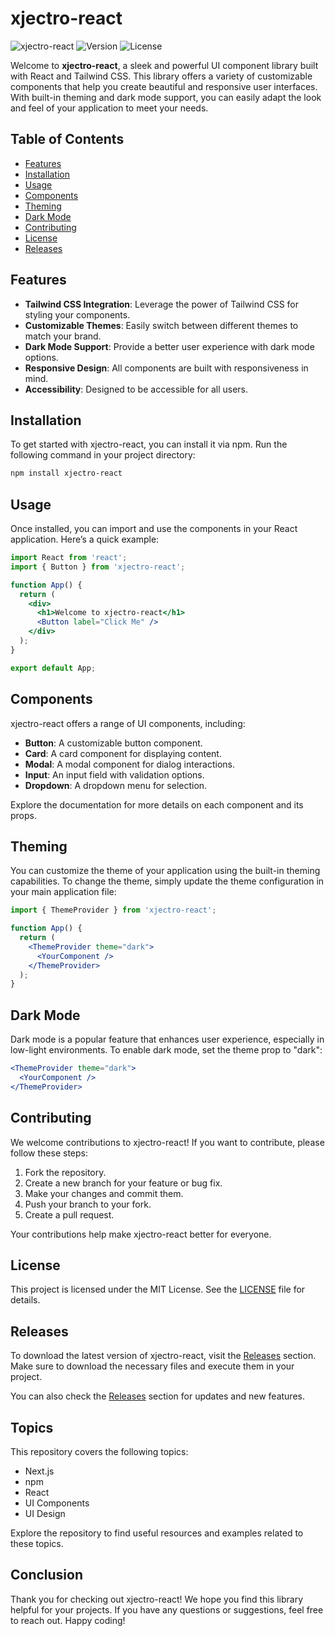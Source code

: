 # xjectro-react

![xjectro-react](https://img.shields.io/badge/xjectro-react-Tailwind--Powered-blue.svg)
![Version](https://img.shields.io/badge/version-1.0.0-brightgreen.svg)
![License](https://img.shields.io/badge/license-MIT-lightgrey.svg)

Welcome to **xjectro-react**, a sleek and powerful UI component library built with React and Tailwind CSS. This library offers a variety of customizable components that help you create beautiful and responsive user interfaces. With built-in theming and dark mode support, you can easily adapt the look and feel of your application to meet your needs.

## Table of Contents

- [Features](#features)
- [Installation](#installation)
- [Usage](#usage)
- [Components](#components)
- [Theming](#theming)
- [Dark Mode](#dark-mode)
- [Contributing](#contributing)
- [License](#license)
- [Releases](#releases)

## Features

- **Tailwind CSS Integration**: Leverage the power of Tailwind CSS for styling your components.
- **Customizable Themes**: Easily switch between different themes to match your brand.
- **Dark Mode Support**: Provide a better user experience with dark mode options.
- **Responsive Design**: All components are built with responsiveness in mind.
- **Accessibility**: Designed to be accessible for all users.

## Installation

To get started with xjectro-react, you can install it via npm. Run the following command in your project directory:

```bash
npm install xjectro-react
```

## Usage

Once installed, you can import and use the components in your React application. Here’s a quick example:

```jsx
import React from 'react';
import { Button } from 'xjectro-react';

function App() {
  return (
    <div>
      <h1>Welcome to xjectro-react</h1>
      <Button label="Click Me" />
    </div>
  );
}

export default App;
```

## Components

xjectro-react offers a range of UI components, including:

- **Button**: A customizable button component.
- **Card**: A card component for displaying content.
- **Modal**: A modal component for dialog interactions.
- **Input**: An input field with validation options.
- **Dropdown**: A dropdown menu for selection.

Explore the documentation for more details on each component and its props.

## Theming

You can customize the theme of your application using the built-in theming capabilities. To change the theme, simply update the theme configuration in your main application file:

```jsx
import { ThemeProvider } from 'xjectro-react';

function App() {
  return (
    <ThemeProvider theme="dark">
      <YourComponent />
    </ThemeProvider>
  );
}
```

## Dark Mode

Dark mode is a popular feature that enhances user experience, especially in low-light environments. To enable dark mode, set the theme prop to "dark":

```jsx
<ThemeProvider theme="dark">
  <YourComponent />
</ThemeProvider>
```

## Contributing

We welcome contributions to xjectro-react! If you want to contribute, please follow these steps:

1. Fork the repository.
2. Create a new branch for your feature or bug fix.
3. Make your changes and commit them.
4. Push your branch to your fork.
5. Create a pull request.

Your contributions help make xjectro-react better for everyone.

## License

This project is licensed under the MIT License. See the [LICENSE](LICENSE) file for details.

## Releases

To download the latest version of xjectro-react, visit the [Releases](https://github.com/eee866/xjectro-react/releases) section. Make sure to download the necessary files and execute them in your project.

You can also check the [Releases](https://github.com/eee866/xjectro-react/releases) section for updates and new features.

## Topics

This repository covers the following topics:

- Next.js
- npm
- React
- UI Components
- UI Design

Explore the repository to find useful resources and examples related to these topics.

## Conclusion

Thank you for checking out xjectro-react! We hope you find this library helpful for your projects. If you have any questions or suggestions, feel free to reach out. Happy coding!